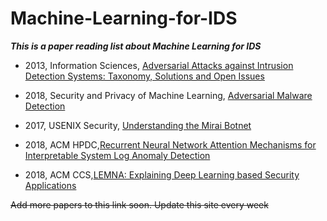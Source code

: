 # Machine-Learning-for-IDS
***This is a  paper reading list about Machine Learning for IDS***
 
* 2013, Information Sciences,  [Adversarial Attacks against Intrusion Detection Systems: Taxonomy, Solutions and Open Issues](http://pralab.diee.unica.it/sites/default/files/Corona-INS2013.pdf)  

* 2018, Security and Privacy of Machine Learning,  [Adversarial Malware Detection ](https://secml.github.io/class9/)
* 2017, USENIX Security, [Understanding the Mirai Botnet](https://www.usenix.org/system/files/conference/usenixsecurity17/sec17-antonakakis.pdf?_gclid=5b024b3b7304f5.75584304-5b024b3b730553.60141230&_utm_source=xakep&_utm_campaign=mention135460&_utm_medium=inline&_utm_content=lnk681856874400)

* 2018, ACM HPDC,[Recurrent Neural Network Attention Mechanisms for Interpretable System Log Anomaly Detection](https://arxiv.org/abs/1803.04967)

* 2018, ACM CCS,[LEMNA: Explaining Deep Learning based Security Applications](http://people.cs.vt.edu/gangwang/ccs18.pdf)

~~Add more papers to this link soon. Update this site every week~~ 
